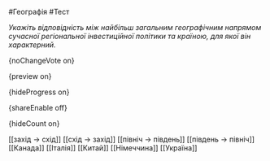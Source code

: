 #Географія #Тест

*Укажіть відповідність між найбільш загальним географічним напрямом  сучасної регіональної інвестиційної політики та країною, для якої він  характерний.*

{noChangeVote on}

{preview on}

{hideProgress on}

{shareEnable off}

{hideCount on}

[[захід → схід]]
[[схід → захід]]
[[північ → південь]]
[[південь → північ]]
[[Канада]]
[[Італія]]
[[Китай]]
[[Німеччина]]
[[Україна]]
